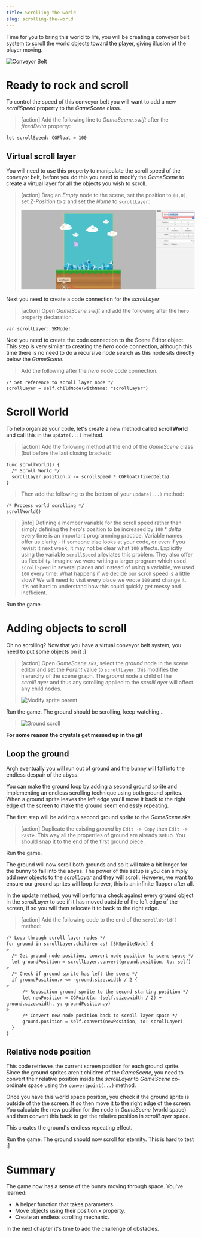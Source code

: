 ```yaml
---
title: Scrolling the world
slug: scrolling-the-world
---
```


Time for you to bring this world to life, you will be creating a conveyor belt system to scroll the world objects toward the player, giving illusion of the player moving.

![Conveyor Belt](https://media.giphy.com/media/WFkbyRl2Ke1oY/giphy.gif)

<!-- TODO: Consider rewriting the rest of the tutorial to use this method, currently inconsistent with the rest of the tutorial though :/ -->
<!-- # Scrolling Sprites

To scroll sprites we you will move a sprite to the left until gets off the screen, then move it twice it's width to the right where it will start crossing the screen again.

Since you will have several sprites to scroll you should write a function that will do the work for you.

> [action]
> Open *GameScene.swift* and add the following function to the `GameScene` class.
>
```
func scrollSprite(_ sprite: SKSpriteNode, speed: CGFloat) {
    sprite.position.x -= speed
>
    if sprite.position.x < sprite.size.width / -2 {
        sprite.position.x += sprite.size.width * 2
    }
}
```
>
> This needs a little explanation. The `scrollSprite()` method takes two parameters: sprite, the sprite to scroll,
> and speed, the distance in pixels to move the sprite to the left. Then the function checks the x position
> of the sprite. If the x position is less than negative half the width the function moves the sprite
> twice it's width to the right. The x coordinates counts positive going to the right, and negative going to the left. This means when a sprite's x position is negative half of it's width we know it's gotten all the way off the screen to the left.
>
> To create an endless scrolling ground plane you will use two sections.
>

# Creating endless ground

> [action]
> Open *GameScene.sks* select the ground and give it the name `groundA`.
>
> ![Name groundA](../Tutorial-Images/xcode-name-groundA.png)
>
> You need a second ground sprite. You can easily copy the first ground sprite by holding option and dragging.
> Snap the new ground sprite to the right of the first. Then give the new ground sprite the name `groundB`.
>
> ![Name groundA](../Tutorial-Images/xcode-name-groundB.png)
>

Now you need to make a connection in code to the two ground sprites: `groundA` and `groundB`.

> [action]
> Open *GameScene.swift* add the following at the top of the GameScene class under `let scrollSpeed`.
>
```
var groundA: SKSpriteNode!
var groundB: SKSpriteNode!
```
>
> Make a sprite reference new variables in `didMove(to View:)`.
>
```
/* Make a reference to ground sprites */
groundA = self.childNode(withName: "groundA") as! SKSpriteNode!
groundB = self.childNode(withName: "groundB") as! SKSpriteNode!
```
>

Now that you have your sprites set up call the `scrollSprite()` method in `update()`.

> [action]
> Add the following at the bottom of the `update()` method.
>
```
/* Scroll the ground sprites */
scrollSprite(groundA, speed: 5)
scrollSprite(groundB, speed: 5)
```
>

**Note!** It's important that the ground sprites both have the same speed! If the speeds are different one ground sprite will faster than then the other. With this in mind feel free to play with the speed value (5) to adjust the speed of the ground.

**Challenge**
Can you get the clouds to move past? What about the crystals? -->

# Ready to rock and scroll

To control the speed of this conveyor belt you will want to add a new *scrollSpeed* property to the *GameScene* class.

> [action]
> Add the following line to *GameScene.swift* after the *fixedDelta* property:
>
```
let scrollSpeed: CGFloat = 100
```
>

<!--  -->

## Virtual scroll layer

You will need to use this property to manipulate the scroll speed of the conveyor belt, before you do this you need
to modify the *GameScene* to create a virtual layer for all the objects you wish to scroll.  

> [action]
> Drag an *Empty* node to the scene, set the position to `(0,0)`, set *Z-Position* to `2` and set the *Name*
> to `scrollLayer`:
>
> ![Add empty node](../Tutorial-Images/xcode_add_empty_node_scroll.png)
>

<!--  -->

Next you need to create a code connection for the *scrollLayer*

<!--  -->

> [action]
> Open *GameScene.swift* and add the following after the `hero` property declaration.
>
```
var scrollLayer: SKNode!
```
>

<!--  -->

Next you need to create the code connection to the Scene Editor object.  This step is very similar to creating the *hero* code connection, although this time there is no need to do a recursive node search as this node sits directly below the *GameScene*.

> Add the following after the *hero* node code connection.
>
```
/* Set reference to scroll layer node */
scrollLayer = self.childNode(withName: "scrollLayer")
```
>
<!--  -->

# Scroll World
To help organize your code, let's create a new method called **scrollWorld** and call this in the `update(...)` method.

> [action]
> Add the following method at the end of the *GameScene* class (but before the last closing bracket):
>
```
func scrollWorld() {
  /* Scroll World */
  scrollLayer.position.x -= scrollSpeed * CGFloat(fixedDelta)
}
```
>
> Then add the following to the bottom of your `update(...)` method:
>
```
/* Process world scrolling */
scrollWorld()
```
>

<!--  -->

> [info]
> Defining a member variable for the scroll speed rather than simply defining the hero's position to be increased by `100` * *delta* every time is an important programming practice.  Variable names offer us clarity - if someone else looks at your code, or even if you revisit it next week, it may not be clear what `100` affects.
> Explicitly using the variable `scrollSpeed` alleviates this problem. They also offer us flexibility. Imagine we were writing a larger program which used `scrollSpeed` in several places and instead of using a variable, we used `100` every time. What happens if we decide our scroll speed is a little slow? We will need to visit every place we wrote `100` and change it. It's not hard to understand how this could quickly get messy and inefficient.
>

Run the game.

# Adding objects to scroll

Oh no scrolling?  Now that you have a virtual conveyor belt system, you need to put some objects on it :]

> [action]
> Open *GameScene.sks*, select the *ground* node in the scene editor and set the *Parent* value to `scrollLayer`, this modifies the hierarchy of the scene graph.  The *ground* node a child of the *scrollLayer* and thus any scrolling applied to the *scrollLayer* will affect any child nodes.
>
> ![Modify sprite parent](../Tutorial-Images/xcode_spritekit_add_more_ground.png)
>

Run the game.  The ground should be scrolling, keep watching...

> ![Ground scroll](../Tutorial-Images/animated_scroll_ground.gif)

**For some reason the crystals get messed up in the gif**

## Loop the ground

Argh eventually you will run out of ground and the bunny will fall into the endless despair of the abyss.

You can make the ground loop by adding a second ground sprite and implementing an endless scrolling technique using both ground sprites. When a ground sprite leaves the left edge you'll move it back to the right edge of the screen to make the ground seem endlessly repeating.

The first step will be adding a second ground sprite to the *GameScene.sks*

> [action]
> Duplicate the existing *ground* by `Edit -> Copy` then `Edit -> Paste`. This way all the properties of ground are already setup.
> You should snap it to the end of the first ground piece.
>

Run the game.

The ground will now scroll both grounds and so it will take a bit longer for the bunny to fall into the abyss.
The power of this setup is you can simply add new objects to the *scrollLayer* and they will scroll.  However, we want to ensure our ground sprites will loop forever, this is an infinite flapper after all.

In the update method, you will perform a check against every ground object in the *scrollLayer* to see if it has moved outside of the left edge of the screen, if so you will then relocate it to back to the right edge.

> [action]
> Add the following code to the end of the `scrollWorld()` method:
>
```
/* Loop through scroll layer nodes */
for ground in scrollLayer.children as! [SKSpriteNode] {
>
  /* Get ground node position, convert node position to scene space */
  let groundPosition = scrollLayer.convert(ground.position, to: self)
>
  /* Check if ground sprite has left the scene */
  if groundPosition.x <= -ground.size.width / 2 {
>
      /* Reposition ground sprite to the second starting position */
      let newPosition = CGPoint(x: (self.size.width / 2) + ground.size.width, y: groundPosition.y)
>
      /* Convert new node position back to scroll layer space */
      ground.position = self.convert(newPosition, to: scrollLayer)
  }
}
```
>

## Relative node position

This code retrieves the current screen position for each ground sprite. Since the ground sprites aren't children of the *GameScene*, you need to convert their relative position inside the *scrollLayer* to *GameScene* co-ordinate space using the `convertpoint(...)` method.

Once you have this world space position, you check if the ground sprite is outside of the the screen. If so then move it to the right edge of the screen. You calculate the new position for the node in *GameScene* (world space) and then convert this back to get the relative position in *scrollLayer* space.

This creates the ground's endless repeating effect.

Run the game. The ground should now scroll for eternity.  This is hard to test :]

# Summary

The game now has a sense of the bunny moving through space. You've learned:

- A helper function that takes parameters.
- Move objects using their position.x property.
- Create an endless scrolling mechanic.

In the next chapter it's time to add the challenge of obstacles.
